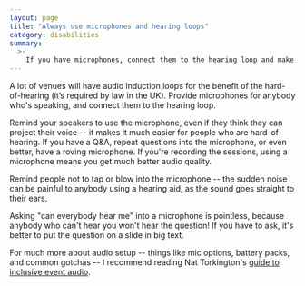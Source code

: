 ```yaml
---
layout: page
title: "Always use microphones and hearing loops"
category: disabilities
summary:
  >-
    If you have microphones, connect them to the hearing loop and make sure that everybody uses them.
---
```


A lot of venues will have audio induction loops for the benefit of the hard-of-hearing (it’s required by law in the UK).
Provide microphones for anybody who's speaking, and connect them to the hearing loop.

Remind your speakers to use the microphone, even if they think they can project their voice -- it makes it much easier for people who are hard-of-hearing.
If you have a Q&A, repeat questions into the microphone, or even better, have a roving microphone.
If you're recording the sessions, using a microphone means you get much better audio quality.

Remind people not to tap or blow into the microphone -- the sudden noise can be painful to anybody using a hearing aid, as the sound goes straight to their ears.

Asking "can everybody hear me" into a microphone is pointless, because anybody who can't hear you won't hear the question!
If you have to ask, it's better to put the question on a slide in big text.

For much more about audio setup -- things like mic options, battery packs, and common gotchas -- I recommend reading Nat Torkington's [guide to inclusive event audio](https://github.com/njt/event-audio).
